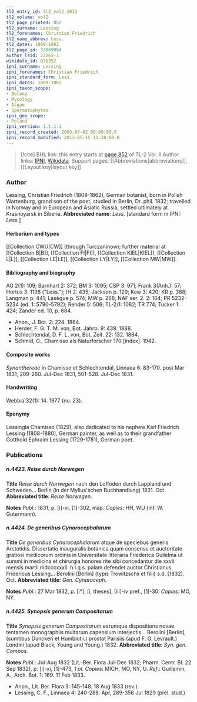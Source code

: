 ```yaml
---
tl2_entry_id: tl2_vol2_1012
tl2_volume: vol2
tl2_page_printed: 852
tl2_surname: Lessing
tl2_forenames: Christian Friedrich
tl2_name_abbrev: Less.
tl2_dates: 1809-1862
tl2_page_id: 33069094
author_lsid: 22263-1
wikidata_id: Q76352
ipni_surname: Lessing
ipni_forenames: Christian Friedrich
ipni_standard_form: Less.
ipni_dates: 1809-1862
ipni_taxon_scope: 
- Botany
- Mycology
- Algae
- Spermatophytes
ipni_geo_scope: 
- Poland
ipni_version: 1.1.1.1
ipni_record_created: 2003-07-02 00:00:00.0
ipni_record_modified: 2013-05-15 11:28:00.0
---
```


> [!cite] BHL link: this entry starts at [page 852](https://www.biodiversitylibrary.org/page/33069094) of TL-2 Vol. II
> Author links: [IPNI](https://www.ipni.org/a/22263-1), [Wikidata](https://www.wikidata.org/wiki/Q76352). Support pages: [[Abbreviations|abbreviations]], [[Layout key|layout key]]

### Author

Lessing, Christian Friedrich (1809-1862), German botanist, born in Polish Wartenburg, grand son of the poet, studied in Berlin, Dr. phil. 1832; travelled in Norway and in European and Asiatic Russia, settled ultimately at Krasnoyarsk in Siberia. 
**Abbreviated name**: *Less.* \[standard form in IPNI: *Less.*\]

#### Herbarium and types

[[Collection CWU|CW]] (through Turczaninow); further material at [[Collection B|B]], [[Collection FI|FI]], [[Collection KIEL|KIEL]], [[Collection L|L]], [[Collection LE|LE]], [[Collection LY|LY]], [[Collection MW|MW]].

#### Bibliography and biography

AG 2(1): 109; Barnhart 2: 372; BM 3: 1095; CSP 3: 971; Frank 3(Anh.): 57; Hortus 3: 1198 ("Less."); IH 2: 435; Jackson p. 129; Kew 3: 420; KR p. 388; Langman p. 441; Lasègue p. 574; MW p. 268; NAF ser. 2. 2: 164; PR 5232-5234 (ed. 1: 5790-5792); Rehder 5: 506; TL-2/1: 1082; TR 774; Tucker 1: 424; Zander ed. 10, p. 684.
- Anon., J. Bot. 2: 224. 1864.
- Herder, F. G. T. M. von, Bot. Jahrb. 9: 439. 1888.
- Schlechtendal, D. F. L. von, Bot. Zeit. 22: 132. 1864.
- Schmid, G., Chamisso als Naturforscher 170 \[index\]. 1942.

#### Composite works

*Synanthereae* in Chamisso et Schlechtendal, Linnaea 6: 83-170. post Mar 1831, 209-260. Jul-Dec 1831, 501-528. Jul-Dec 1831.

#### Handwriting

Webbia 32(1): 14. 1977 (no. 23).

#### Eponymy

Lessingia Chamisso (1829), also dedicated to his nephew Karl Friedrich Lessing (1808-1880), German painter, as well as to their grandfather Gotthold Ephraim Lessing (1729-1781), German poet.

### Publications

##### n.4423. Reise durch Norwegen

**Title**
*Reise durch Norwegen* nach den Loffoden durch Lappland und Schweden... Berlin (in der Mylius'schen Buchhandlung) 1831. Oct.
**Abbreviated title**: *Reise Norwegen*.

**Notes**
*Publ*.: 1831, p. \[i\]-vi, \[1\]-302, map. *Copies*: HH, WU (inf. W. Gutermann).

##### n.4424. De generibus Cynarocephalarum

**Title**
*De generibus Cynarocephalarum* atque de speciebus generis Arctotidis. Dissertatio inauguralis botanica quam consensu et auctoritate gratiosi medicorum ordinis in Universitate litteraria Friederica Guilelma ut summi in medicina et chirurgia honores rite sibi concedantur die xxvii mensis martii mdcccxxxii. h.l.q.s. palam defendet auctor Christianus Fridericus Lessing... Berolini \[Berlin\] (typis Trowitzschii et filii) s.d. \[1832\]. Oct.
**Abbreviated title**: *Gen. Cynaroceph.*

**Notes**
*Publ*.: 27 Mar 1832, p. \[i\*\], \[i, theses\], \[iii\]-iv pref., \[1\]-30. *Copies*: MO, NY.

##### n.4425. Synopsis generum Compositarum

**Title**
*Synopsis generum Compositarum* earumque dispositions novae tentamen monographiis multarum capensium interjectis... Berolini \[Berlin\], (sumtibus Dunckeri et Humblotii.) prostat Parisiis (apud F. G. Levrault.) Londini (apud Black, Young and Young.) 1832.
**Abbreviated title**: *Syn. gen. Compos.*

**Notes**
*Publ*.: Jul-Aug 1832 (Lit.-Ber. Flora Jul-Dec 1832; Pharm. Centr. Bl. 22 Sep 1832), p. \[i\]-xi, \[1\]-473, *1 pl. Copies*: MICH, MO, NY, U.
*Ref*.: Guillemin, A., Arch. Bot. 1: 169. 11 Feb 1833.
- Anon., Lit. Ber. Flora 3: 145-148. 18 Aug 1833 (rev.).
- Lessing, C. F., Linnaea 4: 240-288. Apr, 289-356 Jul 1829 (prel. stud.)

